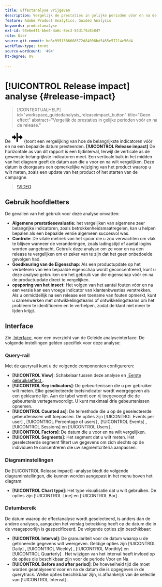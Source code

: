 ```yaml
---
title: Effectanalyse vrijgeven
description: Vergelijk de prestaties in gelijke perioden vóór en na de release.
feature: Adobe Product Analytics, Guided Analysis
keywords: productanalyse
exl-id: 93e6e4f1-bbe4-4a6c-8ec3-54d1f9a8b847
role: User
source-git-commit: bd8c9951386608572d84006bd5465e57214c56d4
workflow-type: tm+mt
source-wordcount: '494'
ht-degree: 0%

---
```


# [!UICONTROL Release impact] analyse {#release-impact}

<!-- markdownlint-disable MD034 -->

>[!CONTEXTUALHELP]
>id="workspace_guidedanalysis_releaseimpact_button"
>title="Geen effect"
>abstract="Vergelijk de prestaties in gelijke perioden vóór en na de release."

<!-- markdownlint-enable MD034 -->

De ![&#x200B; 2&rbrace; analyse van de Versie &#x200B;](/help/assets/icons/Release.svg) &lbrace;toont een vergelijking van hoe de belangrijkste indicatoren vóór en na een bepaalde datum presteerden. **[!UICONTROL Release impact]** De horizontale as van dit rapport is een tijdinterval, terwijl de verticale as de gewenste belangrijkste indicatoren meet. Een verticale balk in het midden van het diagram geeft de datum aan die u voor en na wilt vergelijken. Deze datum is doorgaans een opmerkelijke wijziging van het product waarop u wilt meten, zoals een update van het product of het starten van de campagne.

>[!VIDEO](https://video.tv.adobe.com/v/3432440/?quality=12&learn=on&captions=dut)

## Gebruik hoofdletters

De gevallen van het gebruik voor deze analyse omvatten:

* **Algemene prestatiesevaluatie:** het vergelijken van algemene zeer belangrijke indicatoren, zoals betrokkenheidsmaatregelen, kan u helpen bepalen als een bepaalde versie algemeen succesvol was.
* **Controle**: De vitale metriek van het spoor die u zou verwachten om vlak te blijven wanneer de veranderingen, zoals ladingstijd of aantal logins worden aangebracht. Gebruik deze analyse om ze voor en na een release te vergelijken om er zeker van te zijn dat het geen onbedoelde gevolgen had.
* **Goedkeuring van de Eigenschap**: Als een productupdate op het verbeteren van een bepaalde eigenschap wordt geconcentreerd, kunt u deze analyse gebruiken om het gebruik van die eigenschap vóór en na de productupdate direct te vergelijken.
* **opsporing van het insect**: Het volgen van het aantal fouten vóór en na een versie kan een vroege indicator van klantenkwesties verstrekken. Als u onmiddellijk na een release een toename van fouten opmerkt, kunt u samenwerken met ontwikkelingsteams of ontwikkelingsteams om het probleem te identificeren en te verhelpen, zodat de klant niet meer te lijden krijgt.

## Interface

Zie [&#x200B; Interface &#x200B;](../overview.md#interface) voor een overzicht van de Geleide analyseinterface. De volgende instellingen gelden specifiek voor deze analyse:

### Query-rail

Met de queryrail kunt u de volgende componenten configureren:

* **[!UICONTROL View]**: Schakelaar tussen deze analyse en [&#x200B; Eerste gebruikseffect &#x200B;](first-use-impact.md).
* **[!UICONTROL Key indicators]**: De gebeurtenissen die u per gebruiker wilt meten. Elke geselecteerde toetsindicator wordt weergegeven als een gekleurde lijn. Aan de tabel wordt een rij toegevoegd die de gebeurtenis vertegenwoordigt. U kunt maximaal drie gebeurtenissen opnemen.
* **[!UICONTROL Counted as]**: De telmethode die u op de geselecteerde gebeurtenissen wilt toepassen. De opties zijn [!UICONTROL Events per user] , [!UICONTROL Percentage of users] , [!UICONTROL Events] , [!UICONTROL Sessions] en [!UICONTROL Users] .
* **[!UICONTROL Factors]**: De datum die u voor en na wilt vergelijken.
* **[!UICONTROL Segments]**: Het segment dat u wilt meten. Het geselecteerde segment filtert uw gegevens om zich slechts op de individuen te concentreren die uw segmentcriteria aanpassen.

### Diagraminstellingen

De [!UICONTROL Release impact] -analyse biedt de volgende diagraminstellingen, die kunnen worden aangepast in het menu boven het diagram:

* **[!UICONTROL Chart type]**: Het type visualisatie dat u wilt gebruiken. De opties zijn [!UICONTROL Line] en [!UICONTROL Bar] .

### Datumbereik

De datum waarop de effectanalyse wordt geselecteerd, is anders dan de andere analyses, aangezien het verslag betrekking heeft op de datum die in de vraagspoorlijn is gespecificeerd. De volgende opties zijn beschikbaar:

* **[!UICONTROL Interval]**: De granulariteit voor de datum waarop u de getrineerde gegevens wilt weergeven. Geldige opties zijn [!UICONTROL Daily] , [!UICONTROL Weekly] , [!UICONTROL Monthly] en [!UICONTROL Quarterly] . Het wijzigen van het interval heeft invloed op de opties die beschikbaar zijn voor de periode Voor en Na.
* **[!UICONTROL Before and after period]**: De hoeveelheid tijd die moet worden geanalyseerd voor en na de datum die is opgegeven in de querytrack. Welke opties beschikbaar zijn, is afhankelijk van de selectie van [!UICONTROL Interval] .


<!--
## Example

See below for an example of the analysis.

![Release impact](../assets/release-impact.png)

-->
